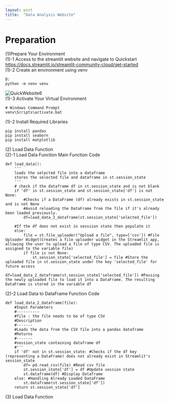 ```yaml
---
layout: post
title:  "Data Analysis Website"
---
```


# Preparation
(1)Prepare Your Environment <br/>
(1)-1 Access to the streamlit website and navigate to Quickstart<br/>
https://docs.streamlit.io/streamlit-community-cloud/get-started <br/>
(1)-2 Create an environment using venv <br/>
```
D: 
python -m venv venv 
```
![QuickWebsite6](https://github.com/growingpenguin/growingpenguin.github.io/assets/110277903/2e1afeda-8d8d-4e2d-b0a2-7e49d4eefa29) <br/>
(1)-3 Activate Your Virtual Environment
```
# Windows Command Prompt
venv\Scripts\activate.bat
```
(1)-2 Install Required Libraries <br/>
```
pip install pandas
pip install seaborn
pip install matplotlib
```
(2) Load Data Function <br/>
(2)-1 Load Data Function Main Function Code <br/>
```
def load_data():
    '''
    loads the selected file into a dataframe
    stores the selected file and dataframe in st.session_state
    '''
    # check if the dataframe df in st.session_state and is not blank
    if 'df' in st.session_state and st.session_state['df'] is not None: 
        #Checks if a DataFrame (df) already exists in st.session_state and is not None
        #Avoid reloading the DataFrame from the file if it's already been loaded previously.
        df=load_data_2_dataframe(st.session_state['selected_file'])        
   
    #If the df does not exist in sesssion state then populate it       
    else:
        file = st.file_uploader("Upload a file", type=['csv']) #File Uploader Widget(Creates a file uploader widget in the Streamlit app, allowing the user to upload a file of type CSV. The uploaded file is assigned to the variable file)
        if file is not None:
            st.session_state['selected_file'] = file #Store the uploaded file in st.session_state under the key 'selected_file' for future access
            df=load_data_2_dataframe(st.session_state['selected_file']) #Passing the newly uploaded file to load it into a DataFrame. The resulting DataFrame is stored in the variable df
```
(2)-2 Load Data to DataFrame Function Code <br/>
```
def load_data_2_dataframe(file):
    #Input Parameters
    #----------
    #file : the file needs to be of type CSV
    #Description
    #-------
    #Loads the data from the CSV file into a pandas dataframe 
    #Returns
    #-------
    #session_state containing dataframe df
    #''' 
    if 'df' not in st.session_state: #Checks if the df key (representing a DataFrame) does not already exist in Streamlit's session_state
        df= pd.read_csv(file) #Read csv file 
        st.session_state['df'] = df #Update session state
        st.dataframe(df) #Display Dataframe
    else: #Handling Already Loaded DataFrame
        st.dataframe(st.session_state['df'])
    return st.session_state['df']
```
(3) Load Data Function <br/>

